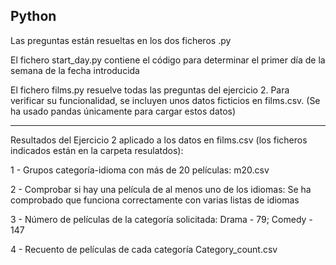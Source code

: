 Python
--------------

Las preguntas están resueltas en los dos ficheros .py

El fichero start_day.py contiene el código para determinar el primer día de la semana de la fecha introducida

El fichero films.py resuelve todas las preguntas del ejercicio 2.
Para verificar su funcionalidad, se incluyen unos datos ficticios en films.csv. (Se ha usado pandas únicamente para cargar estos datos)

--------------
Resultados del Ejercicio 2 aplicado a los datos en films.csv (los ficheros indicados están en la carpeta resulatdos):

1 - Grupos categoría-idioma con más de 20 películas: 
    m20.csv

2 - Comprobar si hay una película de al menos uno de los idiomas:
    Se ha comprobado que funciona correctamente con varias listas de idiomas 

3 - Número de películas de la categoría solicitada:
    Drama - 79; Comedy - 147

4 - Recuento de películas de cada categoría
    Category_count.csv
  

